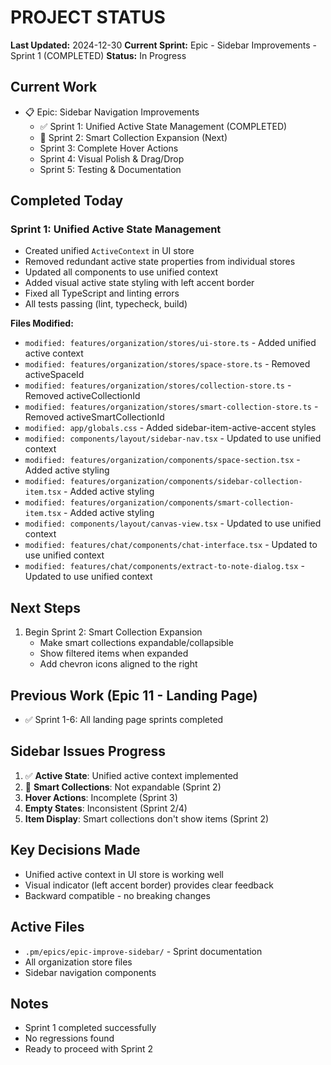 # PROJECT STATUS

**Last Updated:** 2024-12-30
**Current Sprint:** Epic - Sidebar Improvements - Sprint 1 (COMPLETED)
**Status:** In Progress

## Current Work
- 📋 Epic: Sidebar Navigation Improvements
  - ✅ Sprint 1: Unified Active State Management (COMPLETED)
  - 🔄 Sprint 2: Smart Collection Expansion (Next)
  - Sprint 3: Complete Hover Actions
  - Sprint 4: Visual Polish & Drag/Drop
  - Sprint 5: Testing & Documentation

## Completed Today
### Sprint 1: Unified Active State Management
- Created unified `ActiveContext` in UI store
- Removed redundant active state properties from individual stores
- Updated all components to use unified context
- Added visual active state styling with left accent border
- Fixed all TypeScript and linting errors
- All tests passing (lint, typecheck, build)

**Files Modified:**
- `modified: features/organization/stores/ui-store.ts` - Added unified active context
- `modified: features/organization/stores/space-store.ts` - Removed activeSpaceId
- `modified: features/organization/stores/collection-store.ts` - Removed activeCollectionId
- `modified: features/organization/stores/smart-collection-store.ts` - Removed activeSmartCollectionId
- `modified: app/globals.css` - Added sidebar-item-active-accent styles
- `modified: components/layout/sidebar-nav.tsx` - Updated to use unified context
- `modified: features/organization/components/space-section.tsx` - Added active styling
- `modified: features/organization/components/sidebar-collection-item.tsx` - Added active styling
- `modified: features/organization/components/smart-collection-item.tsx` - Added active styling
- `modified: components/layout/canvas-view.tsx` - Updated to use unified context
- `modified: features/chat/components/chat-interface.tsx` - Updated to use unified context
- `modified: features/chat/components/extract-to-note-dialog.tsx` - Updated to use unified context

## Next Steps
1. Begin Sprint 2: Smart Collection Expansion
   - Make smart collections expandable/collapsible
   - Show filtered items when expanded
   - Add chevron icons aligned to the right

## Previous Work (Epic 11 - Landing Page)
- ✅ Sprint 1-6: All landing page sprints completed

## Sidebar Issues Progress
1. ✅ **Active State**: Unified active context implemented
2. 🔄 **Smart Collections**: Not expandable (Sprint 2)
3. **Hover Actions**: Incomplete (Sprint 3)
4. **Empty States**: Inconsistent (Sprint 2/4)
5. **Item Display**: Smart collections don't show items (Sprint 2)

## Key Decisions Made
- Unified active context in UI store is working well
- Visual indicator (left accent border) provides clear feedback
- Backward compatible - no breaking changes

## Active Files
- `.pm/epics/epic-improve-sidebar/` - Sprint documentation
- All organization store files
- Sidebar navigation components

## Notes
- Sprint 1 completed successfully
- No regressions found
- Ready to proceed with Sprint 2 